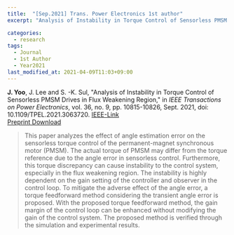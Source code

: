 ```yaml
---
title:  "[Sep.2021] Trans. Power Electronics 1st author"
excerpt: "Analysis of Instability in Torque Control of Sensorless PMSM Drives in Flux Weakening Region."

categories:
  - research
tags:
  - Journal
  - 1st Author
  - Year2021
last_modified_at: 2021-04-09T11:03+09:00
---
```


**J. Yoo**, J. Lee and S. -K. Sul, "Analysis of Instability in Torque Control of Sensorless PMSM Drives in Flux Weakening Region," in *IEEE Transactions on Power Electronics*, vol. 36, no. 9, pp. 10815-10826, Sept. 2021, doi: 10.1109/TPEL.2021.3063720.
[IEEE-Link](https://ieeexplore.ieee.org/document/9369897)  
[Preprint Download](/assets/papers/TPE2021_AcceptedVersion.pdf)  

>This paper analyzes the effect of angle estimation error on the sensorless torque control of the permanent-magnet synchronous motor (PMSM). The actual torque of PMSM may differ from the torque reference due to the angle error in sensorless control. Furthermore, this torque discrepancy can cause instability to the control system, especially in the flux weakening region. The instability is highly dependent on the gain setting of the controller and observer in the control loop. To mitigate the adverse effect of the angle error, a torque feedforward method considering the transient angle error is proposed. With the proposed torque feedforward method, the gain margin of the control loop can be enhanced without modifying the gain of the control system. The proposed method is verified through the simulation and experimental results.
